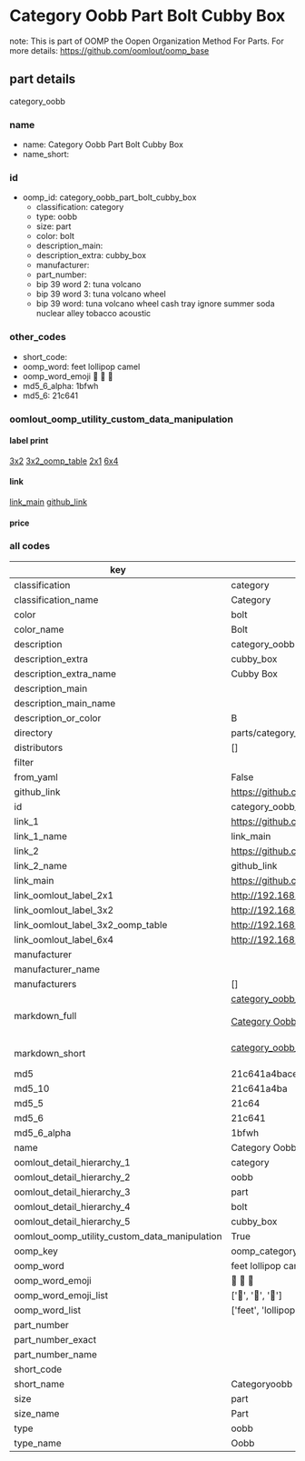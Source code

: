 # Category Oobb Part Bolt Cubby Box  

note: This is part of OOMP the Oopen Organization Method For Parts. For more details: https://github.com/oomlout/oomp_base

##  part details



category_oobb

### name
* name: Category Oobb Part Bolt Cubby Box
* name_short: 
### id
* oomp_id: category_oobb_part_bolt_cubby_box
  * classification: category
  * type: oobb
  * size: part
  * color: bolt
  * description_main: 
  * description_extra: cubby_box
  * manufacturer: 
  * part_number: 
  * bip 39 word 2: tuna volcano
  * bip 39 word 3: tuna volcano wheel
  * bip 39 word: tuna volcano wheel cash tray ignore summer soda nuclear alley tobacco acoustic

### other_codes
* short_code: 
* oomp_word: feet lollipop camel
* oomp_word_emoji :feet: :lollipop: :camel:
* md5_6_alpha: 1bfwh
* md5_6: 21c641






### oomlout_oomp_utility_custom_data_manipulation
#### label print
[3x2](http://192.168.1.245:1112/?label=oomp%201bfwh)
[3x2_oomp_table](http://192.168.1.107:1112/?label=oomp%201bfwh)
[2x1](http://192.168.1.242:1112/?label=oomp%201bfwh)
[6x4](http://192.168.1.55:1112/?label=oomp%201bfwh)    

#### link

[link_main](https://github.com/oomlout/oomlout_oomp_current_version_messy/tree/main/parts/category_oobb_part_bolt_cubby_box) [github_link](https://github.com/oomlout/oomlout_oomp_part_src/tree/main/parts/category_oobb_part_bolt_cubby_box)                             

#### price







### all codes 
| key | value |  
| --- | --- |  
| classification | category |  
| classification_name | Category |  
| color | bolt |  
| color_name | Bolt |  
| description | category_oobb |  
| description_extra | cubby_box |  
| description_extra_name | Cubby Box |  
| description_main |  |  
| description_main_name |  |  
| description_or_color | B  |  
| directory | parts/category_oobb_part_bolt_cubby_box |  
| distributors | [] |  
| filter |  |  
| from_yaml | False |  
| github_link | https://github.com/oomlout/oomlout_oomp_part_src/tree/main/parts/category_oobb_part_bolt_cubby_box |  
| id | category_oobb_part_bolt_cubby_box |  
| link_1 | https://github.com/oomlout/oomlout_oomp_current_version_messy/tree/main/parts/category_oobb_part_bolt_cubby_box |  
| link_1_name | link_main |  
| link_2 | https://github.com/oomlout/oomlout_oomp_part_src/tree/main/parts/category_oobb_part_bolt_cubby_box |  
| link_2_name | github_link |  
| link_main | https://github.com/oomlout/oomlout_oomp_current_version_messy/tree/main/parts/category_oobb_part_bolt_cubby_box |  
| link_oomlout_label_2x1 | http://192.168.1.242:1112/?label=oomp%201bfwh |  
| link_oomlout_label_3x2 | http://192.168.1.245:1112/?label=oomp%201bfwh |  
| link_oomlout_label_3x2_oomp_table | http://192.168.1.107:1112/?label=oomp%201bfwh |  
| link_oomlout_label_6x4 | http://192.168.1.55:1112/?label=oomp%201bfwh |  
| manufacturer |  |  
| manufacturer_name |  |  
| manufacturers | [] |  
| markdown_full | [category_oobb_part_bolt_cubby_box](https://github.com/oomlout/oomlout_oomp_current_version_messy/tree/main/parts/category_oobb_part_bolt_cubby_box)<br>[](https://github.com/oomlout/oomlout_oomp_current_version_messy/tree/main/parts/category_oobb_part_bolt_cubby_box)<br>[Category Oobb Part Bolt Cubby Box](https://github.com/oomlout/oomlout_oomp_current_version_messy/tree/main/parts/category_oobb_part_bolt_cubby_box)<br><br> |  
| markdown_short | [category_oobb_part_bolt_cubby_box](https://github.com/oomlout/oomlout_oomp_current_version_messy/tree/main/parts/category_oobb_part_bolt_cubby_box)<br><br> |  
| md5 | 21c641a4bace3b25c373d235f43d6f53 |  
| md5_10 | 21c641a4ba |  
| md5_5 | 21c64 |  
| md5_6 | 21c641 |  
| md5_6_alpha | 1bfwh |  
| name | Category Oobb Part Bolt Cubby Box |  
| oomlout_detail_hierarchy_1 | category |  
| oomlout_detail_hierarchy_2 | oobb |  
| oomlout_detail_hierarchy_3 | part |  
| oomlout_detail_hierarchy_4 | bolt |  
| oomlout_detail_hierarchy_5 | cubby_box |  
| oomlout_oomp_utility_custom_data_manipulation | True |  
| oomp_key | oomp_category_oobb_part_bolt_cubby_box |  
| oomp_word | feet lollipop camel |  
| oomp_word_emoji | :feet: :lollipop: :camel: |  
| oomp_word_emoji_list | [':feet:', ':lollipop:', ':camel:'] |  
| oomp_word_list | ['feet', 'lollipop', 'camel'] |  
| part_number |  |  
| part_number_exact |  |  
| part_number_name |  |  
| short_code |  |  
| short_name | Categoryoobb |  
| size | part |  
| size_name | Part |  
| type | oobb |  
| type_name | Oobb |  
